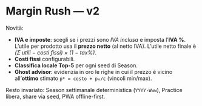 # Margin Rush — v2

Novità:
- **IVA e imposte**: scegli se i prezzi sono *IVA inclusa* e imposta l’**IVA %**. L’utile per prodotto usa il **prezzo netto** (al netto IVA). L’utile netto finale è *(Σ utili − costi fissi) × (1 − tax%)*.
- **Costi fissi** configurabili.
- **Classifica locale Top‑5** per ogni seed di Season.
- **Ghost advisor**: evidenzia in oro le righe in cui il prezzo è vicino all’**ottimo** stimato `p* = costo + p₀/ε` (vincoli min/max).

Resto invariato: Season settimanale deterministica (`YYYY-Www`), Practice libera, share via seed, PWA offline-first.
